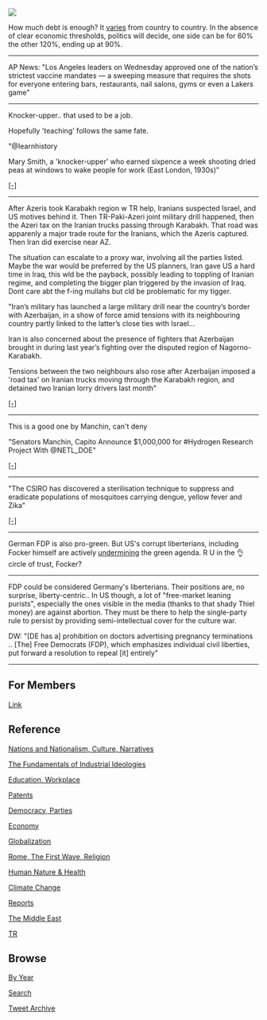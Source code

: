 <img src="https://drive.google.com/uc?export=view&id=1B2wf9R7AMH1d7Vw6e2mucLbIQ5NSjir7"/>

How much debt is enough? It [varies](2020/07/austerity.md) from country
to country. In the absence of clear economic thresholds, politics will decide,
one side can be for 60% the other 120%, ending up at 90%.

---

AP News: "Los Angeles leaders on Wednesday approved one of the
nation’s strictest vaccine mandates — a sweeping measure that requires
the shots for everyone entering bars, restaurants, nail salons, gyms
or even a Lakers game"

---

Knocker-upper.. that used to be a job.

Hopefully 'teaching' follows the same fate.

"@Iearnhistory

Mary Smith, a 'knocker-upper' who earned sixpence a week shooting
dried peas at windows to wake people for work (East London, 1930s)"

[[-]](https://twitter.com/Iearnhistory/status/1445425270899445766)

---

After Azeris took Karabakh region w TR help, Iranians suspected Israel,
and US motives behind it. Then TR-Paki-Azeri joint military drill
happened, then the Azeri tax on the Iranian trucks passing through
Karabakh. That road was apparenly a major trade route for the
Iranians, which the Azeris captured. Then Iran did exercise near AZ.

The situation can escalate to a proxy war, involving all the parties
listed. Maybe the war would be preferred by the US planners, Iran gave
US a hard time in Iraq, this wld be the payback, possibly leading to
toppling of Iranian regime, and completing the bigger plan triggered
by the invasion of Iraq. Dont care abt the f-ing mullahs but cld be
problematic for my tigger.

"Iran’s military has launched a large military drill near the country’s
border with Azerbaijan, in a show of force amid tensions with its
neighbouring country partly linked to the latter’s close ties with
Israel...

Iran is also concerned about the presence of fighters that Azerbaijan
brought in during last year’s fighting over the disputed region of
Nagorno-Karabakh.

Tensions between the two neighbours also rose after Azerbaijan imposed
a 'road tax' on Iranian trucks moving through the Karabakh region, and
detained two Iranian lorry drivers last month"

[[-]](https://www.aljazeera.com/news/2021/10/1/iran-army-holds-drill-near-azerbaijan-border-amid-tensions)

---

This is a good one by Manchin, can't deny

"Senators Manchin, Capito Announce $1,000,000 for #Hydrogen Research Project With @NETL_DOE"

[[-]](https://bit.ly/3mwxqGH)

---

"The CSIRO has discovered a sterilisation technique to suppress and
eradicate populations of mosquitoes carrying dengue, yellow fever and
Zika"

[[-]](https://www.themandarin.com.au/171139-australian-scientists-kill-buzz-for-mosquitoes-with-breakthrough-technique/)

---

German FDP is also pro-green. But US's corrupt liberterians, including
Focker himself are actively [undermining](https://www.bloomberg.com/news/features/2021-09-15/peter-thiel-gamed-silicon-valley-tech-trump-taxes-and-politics)
the green agenda. R U in the 👌 circle of trust, Focker?

---

FDP could be considered Germany's liberterians. Their positions are,
no surprise, liberty-centric.. In US though, a lot of "free-market
leaning purists", especially the ones visible in the media (thanks to
that shady Thiel money) are against abortion. They must be there to
help the single-party rule to persist by providing semi-intellectual
cover for the culture war.

DW: "[DE has a] prohibition on doctors advertising pregnancy
terminations .. [The] Free Democrats (FDP), which emphasizes
individual civil liberties, put forward a resolution to repeal [it]
entirely"

---

## For Members

[Link](https://thirdwave-members.herokuapp.com)

## Reference

[Nations and Nationalism, Culture, Narratives](/2013/02/nations-and-nationalism.md)

[The Fundamentals of Industrial Ideologies](/2011/04/fundamentals-of-industrial-ideologies.md)

[Education, Workplace](2017/09/education-workplace.md)

[Patents](/2018/09/patents.md)

[Democracy, Parties](/2016/11/democracy.md)

[Economy](/2018/05/economy.md)

[Globalization](/2018/09/globalization.md)

[Rome, The First Wave, Religion](/2017/12/rome.md)

[Human Nature & Health](/2020/07/human-nature.md)

[Climate Change](/2018/12/climate.md)

[Reports](/2019/05/reports.md)

[The Middle East](/2019/07/middleeast.md)

[TR](../tr)

## Browse

[By Year](years.md)

[Search](search.html)

[Tweet Archive](/tweets/README.md)


